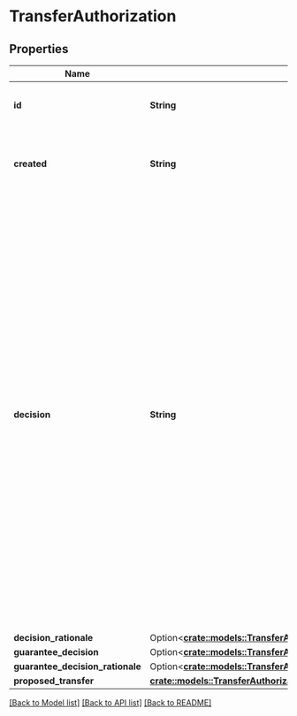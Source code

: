 # TransferAuthorization

## Properties

Name | Type | Description | Notes
------------ | ------------- | ------------- | -------------
**id** | **String** | Plaid’s unique identifier for a transfer authorization. | 
**created** | **String** | The datetime representing when the authorization was created, in the format `2006-01-02T15:04:05Z`. | 
**decision** | **String** |  A decision regarding the proposed transfer.  `approved` – The proposed transfer has received the end user's consent and has been approved for processing. Plaid has also reviewed the proposed transfer and has approved it for processing.   `permitted` – Plaid was unable to fetch the information required to approve or decline the proposed transfer. You may proceed with the transfer, but further review is recommended. Plaid is awaiting further instructions from the client.  `declined` – Plaid reviewed the proposed transfer and declined processing. Refer to the `code` field in the `decision_rationale` object for details. | 
**decision_rationale** | Option<[**crate::models::TransferAuthorizationDecisionRationale**](TransferAuthorizationDecisionRationale.md)> |  | 
**guarantee_decision** | Option<[**crate::models::TransferAuthorizationGuaranteeDecision**](TransferAuthorizationGuaranteeDecision.md)> |  | 
**guarantee_decision_rationale** | Option<[**crate::models::TransferAuthorizationGuaranteeDecisionRationale**](TransferAuthorizationGuaranteeDecisionRationale.md)> |  | 
**proposed_transfer** | [**crate::models::TransferAuthorizationProposedTransfer**](TransferAuthorizationProposedTransfer.md) |  | 

[[Back to Model list]](../README.md#documentation-for-models) [[Back to API list]](../README.md#documentation-for-api-endpoints) [[Back to README]](../README.md)


